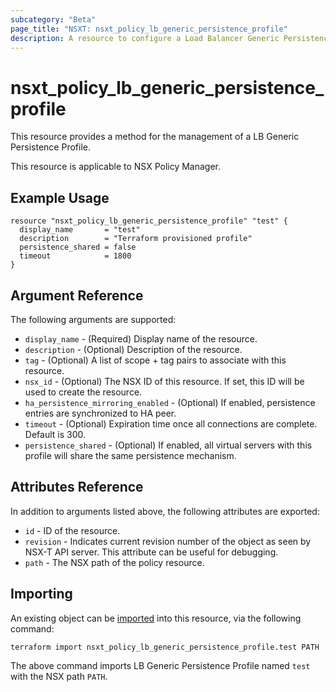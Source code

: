 ```yaml
---
subcategory: "Beta"
page_title: "NSXT: nsxt_policy_lb_generic_persistence_profile"
description: A resource to configure a Load Balancer Generic Persistence Profile.
---
```


# nsxt_policy_lb_generic_persistence_profile

This resource provides a method for the management of a LB Generic Persistence Profile.

This resource is applicable to NSX Policy Manager.

## Example Usage

```hcl
resource "nsxt_policy_lb_generic_persistence_profile" "test" {
  display_name       = "test"
  description        = "Terraform provisioned profile"
  persistence_shared = false
  timeout            = 1800
}
```

## Argument Reference

The following arguments are supported:

* `display_name` - (Required) Display name of the resource.
* `description` - (Optional) Description of the resource.
* `tag` - (Optional) A list of scope + tag pairs to associate with this resource.
* `nsx_id` - (Optional) The NSX ID of this resource. If set, this ID will be used to create the resource.
* `ha_persistence_mirroring_enabled` - (Optional) If enabled, persistence entries are synchronized to HA peer.
* `timeout` - (Optional) Expiration time once all connections are complete. Default is 300.
* `persistence_shared` - (Optional) If enabled, all virtual servers with this profile will share the same persistence mechanism.

## Attributes Reference

In addition to arguments listed above, the following attributes are exported:

* `id` - ID of the resource.
* `revision` - Indicates current revision number of the object as seen by NSX-T API server. This attribute can be useful for debugging.
* `path` - The NSX path of the policy resource.

## Importing

An existing object can be [imported][docs-import] into this resource, via the following command:

[docs-import]: https://developer.hashicorp.com/terraform/cli/import

```shell
terraform import nsxt_policy_lb_generic_persistence_profile.test PATH
```

The above command imports LB Generic Persistence Profile named `test` with the NSX path `PATH`.
